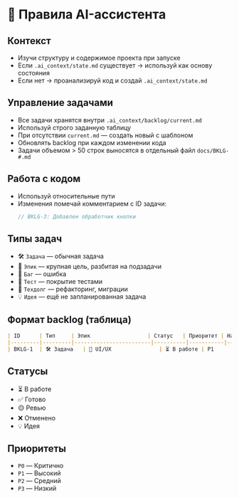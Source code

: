# 🧠 Правила AI-ассистента

## Контекст
- Изучи структуру и содержимое проекта при запуске
- Если `.ai_context/state.md` существует → используй как основу состояния
- Если нет → проанализируй код и создай `.ai_context/state.md`

## Управление задачами
- Все задачи хранятся внутри `.ai_context/backlog/current.md`
- Используй строго заданную таблицу
- При отсутствии `current.md` — создать новый с шаблоном
- Обновлять backlog при каждом изменении кода
- Задачи объемом > 50 строк выносятся в отдельный файл `docs/BKLG-#.md`

## Работа с кодом
- Используй относительные пути
- Изменения помечай комментарием с ID задачи:
  ```js
  // BKLG-3: Добавлен обработчик кнопки
  ```

## Типы задач
- 🛠 `Задача` — обычная задача
- 🧱 `Эпик` — крупная цель, разбитая на подзадачи
- 🐞 `Баг` — ошибка
- 🧪 `Тест` — покрытие тестами
- 🔄 `Техдолг` — рефакторинг, миграции
- 💡 `Идея` — ещё не запланированная задача

## Формат backlog (таблица)
```markdown
| ID      | Тип     | Эпик                  | Статус   | Приоритет | Название задачи              | Файлы                   | Дата       |
|---------|---------|------------------------|----------|-----------|-------------------------------|--------------------------|------------|
| BKLG-1  | 🛠 Задача   | 🔧 UI/UX               | ⏳ В работе | P1        | Сделать адаптивный футер      | src/layout/footer.js     | 2025-06-21 |
```

## Статусы
- ⏳ В работе
- ✅ Готово
- 🟡 Ревью
- ❌ Отменено
- 💡 Идея

## Приоритеты
- `P0` — Критично
- `P1` — Высокий
- `P2` — Средний
- `P3` — Низкий 